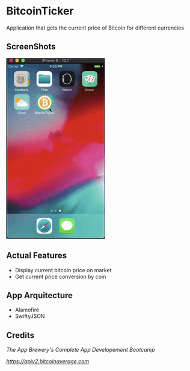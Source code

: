 # BitcoinTicker 

Application that gets the current price of Bitcoin for different currencies

## ScreenShots

<img src="ScreenShots/bitcoin.gif" />

## Actual Features
* Display current bitcoin price on market 
* Get current price conversion by coin  

## App Arquitecture
 * Alamofire
 * SwiftyJSON

## Credits 
 *The App Brewery's Complete App Developement Bootcamp*

 *https://apiv2.bitcoinaverage.com*